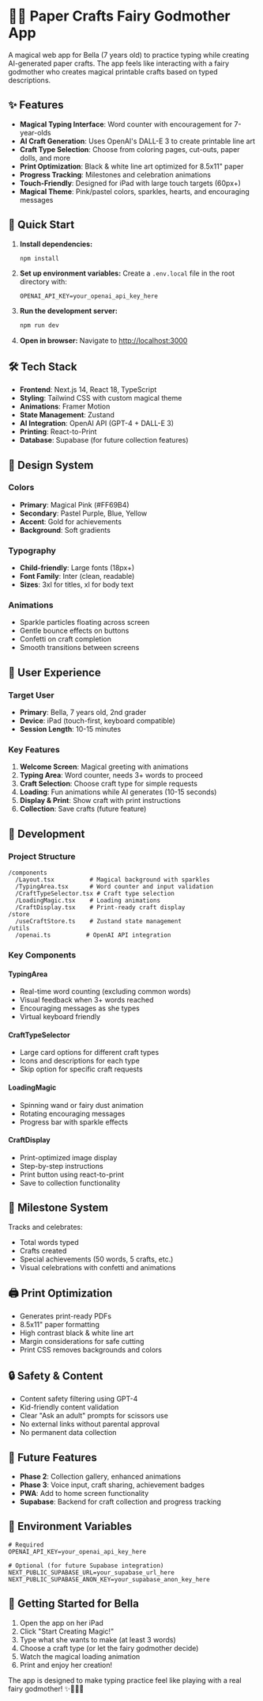 # 🧚‍♀️ Paper Crafts Fairy Godmother App

A magical web app for Bella (7 years old) to practice typing while creating AI-generated paper crafts. The app feels like interacting with a fairy godmother who creates magical printable crafts based on typed descriptions.

## ✨ Features

- **Magical Typing Interface**: Word counter with encouragement for 7-year-olds
- **AI Craft Generation**: Uses OpenAI's DALL-E 3 to create printable line art
- **Craft Type Selection**: Choose from coloring pages, cut-outs, paper dolls, and more
- **Print Optimization**: Black & white line art optimized for 8.5x11" paper
- **Progress Tracking**: Milestones and celebration animations
- **Touch-Friendly**: Designed for iPad with large touch targets (60px+)
- **Magical Theme**: Pink/pastel colors, sparkles, hearts, and encouraging messages

## 🚀 Quick Start

1. **Install dependencies:**
   ```bash
   npm install
   ```

2. **Set up environment variables:**
   Create a `.env.local` file in the root directory with:
   ```env
   OPENAI_API_KEY=your_openai_api_key_here
   ```

3. **Run the development server:**
   ```bash
   npm run dev
   ```

4. **Open in browser:**
   Navigate to [http://localhost:3000](http://localhost:3000)

## 🛠️ Tech Stack

- **Frontend**: Next.js 14, React 18, TypeScript
- **Styling**: Tailwind CSS with custom magical theme
- **Animations**: Framer Motion
- **State Management**: Zustand
- **AI Integration**: OpenAI API (GPT-4 + DALL-E 3)
- **Printing**: React-to-Print
- **Database**: Supabase (for future collection features)

## 🎨 Design System

### Colors
- **Primary**: Magical Pink (#FF69B4)
- **Secondary**: Pastel Purple, Blue, Yellow
- **Accent**: Gold for achievements
- **Background**: Soft gradients

### Typography
- **Child-friendly**: Large fonts (18px+)
- **Font Family**: Inter (clean, readable)
- **Sizes**: 3xl for titles, xl for body text

### Animations
- Sparkle particles floating across screen
- Gentle bounce effects on buttons
- Confetti on craft completion
- Smooth transitions between screens

## 📱 User Experience

### Target User
- **Primary**: Bella, 7 years old, 2nd grader
- **Device**: iPad (touch-first, keyboard compatible)
- **Session Length**: 10-15 minutes

### Key Features
1. **Welcome Screen**: Magical greeting with animations
2. **Typing Area**: Word counter, needs 3+ words to proceed
3. **Craft Selection**: Choose craft type for simple requests
4. **Loading**: Fun animations while AI generates (10-15 seconds)
5. **Display & Print**: Show craft with print instructions
6. **Collection**: Save crafts (future feature)

## 🔧 Development

### Project Structure
```
/components
  /Layout.tsx          # Magical background with sparkles
  /TypingArea.tsx      # Word counter and input validation
  /CraftTypeSelector.tsx # Craft type selection
  /LoadingMagic.tsx    # Loading animations
  /CraftDisplay.tsx    # Print-ready craft display
/store
  /useCraftStore.ts    # Zustand state management
/utils
  /openai.ts          # OpenAI API integration
```

### Key Components

#### TypingArea
- Real-time word counting (excluding common words)
- Visual feedback when 3+ words reached
- Encouraging messages as she types
- Virtual keyboard friendly

#### CraftTypeSelector
- Large card options for different craft types
- Icons and descriptions for each type
- Skip option for specific craft requests

#### LoadingMagic
- Spinning wand or fairy dust animation
- Rotating encouraging messages
- Progress bar with sparkle effects

#### CraftDisplay
- Print-optimized image display
- Step-by-step instructions
- Print button using react-to-print
- Save to collection functionality

## 🎯 Milestone System

Tracks and celebrates:
- Total words typed
- Crafts created
- Special achievements (50 words, 5 crafts, etc.)
- Visual celebrations with confetti and animations

## 🖨️ Print Optimization

- Generates print-ready PDFs
- 8.5x11" paper formatting
- High contrast black & white line art
- Margin considerations for safe cutting
- Print CSS removes backgrounds and colors

## 🔒 Safety & Content

- Content safety filtering using GPT-4
- Kid-friendly content validation
- Clear "Ask an adult" prompts for scissors use
- No external links without parental approval
- No permanent data collection

## 🚀 Future Features

- **Phase 2**: Collection gallery, enhanced animations
- **Phase 3**: Voice input, craft sharing, achievement badges
- **PWA**: Add to home screen functionality
- **Supabase**: Backend for craft collection and progress tracking

## 📝 Environment Variables

```env
# Required
OPENAI_API_KEY=your_openai_api_key_here

# Optional (for future Supabase integration)
NEXT_PUBLIC_SUPABASE_URL=your_supabase_url_here
NEXT_PUBLIC_SUPABASE_ANON_KEY=your_supabase_anon_key_here
```

## 🎉 Getting Started for Bella

1. Open the app on her iPad
2. Click "Start Creating Magic!"
3. Type what she wants to make (at least 3 words)
4. Choose a craft type (or let the fairy godmother decide)
5. Watch the magical loading animation
6. Print and enjoy her creation!

The app is designed to make typing practice feel like playing with a real fairy godmother! ✨🧚‍♀️💖